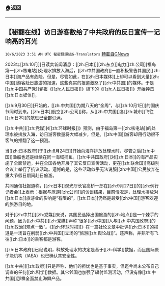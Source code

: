 ###  [:house:返回](README.md)
---


## 【秘翻在线】访日游客数给了中共政府的反日宣传一记响亮的耳光
`10/6/2023 3:51 AM UTC 秘密翻譯組G-Translators` [轉載自GNews](https://gnews.org/articles/1790952)

2023年[[zh:10月]]日读卖新闻消息：[[zh:日本]][[zh:东京]]电力[[zh:公司]]福岛第一[[zh:核电站]]处理水排放入海后，[[zh:中共国政府]]一直积极警告其国民[[zh:日本]]海产品有危险。但是，尽管如此，在[[zh:日本媒体]]上却可以看到大量[[zh:中国]]游客赴日旅游的报道，这些真实的报道激怒了[[zh:中共国]]的媒体。于是[[zh:中国共产党]]党报《[[zh:人民日报]]》旗下的《[[zh:人民日报]]》开始抨击[[zh:日本媒体]]。

[[zh:9月30日]]开始的，[[zh:中共国]]为期八天的“金周”，与[[zh:10月1日]]的国庆节同时到来。[[zh:日本]]航空[[zh:公司]]称，从[[zh:中共国]]各[[zh:城市]]飞往[[zh:日本]]的航班已全部订满。

[[zh:中共]][[zh:党媒]]《[[zh:环球时报]]》预测，由于福岛第一[[zh:核电站]]的处理水被排放入海，访日游客数量将大幅减少。但是，[[zh:中国]]游客却用行动很不客气的推翻了这一预测。

当[[zh:日本政府]]于[[zh:8月24日]]开始向海洋排放处理水时，尽管之后[[zh:中国]]渔船也还是继续在同一海域捕鱼，[[zh:中共国政府]]对[[zh:日本]]的海产品实施了全面禁运，并在全国各地开展了其它反日宣传活动，更在[[zh:联合国]]高级别会议上举行了抗议活动。遗憾的是，这些活动似乎无法说服[[zh:中国]]公民放弃在重大节假日期间赴日旅游。

共同通信社报道称，[[zh:日本]]观光厅长官高桥一郎在[[zh:9月27日]]的[[zh:例行记者会]]上表示：根据与旅游[[zh:公司]]的访谈结果，目前情况是，处理水排放对[[zh:日本]]旅游业的影响是“有限的”，[[zh:日本]]仍然是最受[[zh:中国]]游客欢迎的旅游目的地。

对于[[zh:中共]][[zh:党媒]]来说，其国民选择出国旅游的[[zh:地点]]是一个棘手的问题，因为[[zh:中共]][[zh:党媒]]声称“很多[[zh:中国]]人与[[zh:中共国政府]]的[[zh:政治]]观点一致”。《[[zh:环球时报]]》在一篇社论文章中批评[[zh:日本]]的报道是一场旨在削弱[[zh:中共国]]立场的“旅游[[zh:舆论战]]”。还声称，并非所有飞往[[zh:日本]]的乘客都是游客。

[[zh:日本政府]]已经说明，释放处理水的决定是基于[[zh:科学]]数据，而且国际原子能机构（IAEA）也已确认其安全性。

[[zh:中共]][[zh:政府]]只是声称，他们的担忧也是基于事实，但迄今尚未公布自己调查的任何[[zh:科学]]数据。其它邻国也加强了辐射监测活动，但没有像[[zh:中共国]]那样全面禁止海鲜产品。
